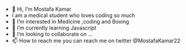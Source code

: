 - 👋 Hi, I’m Mostafa Kamar
- I am a medical student who loves coding so much
- 👀 I’m interested in Medicine ,coding and Boxing
- 🌱 I’m currently learning Javascript
- 💞️ I’m looking to collaborate on ...
- 📫 How to reach me you can reach me on twitter @MostafaKamar22

<!---
mostafakamar2308/mostafakamar2308 is a ✨ special ✨ repository because its `README.md` (this file) appears on your GitHub profile.
You can click the Preview link to take a look at your changes.
--->
